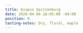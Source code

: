 ```yaml
---
title: Esopus Spitzenburg
date: 2020-04-04 16:05:00 -04:00
position: 9
tasting-notes: Dry, floral, maple
---
```


